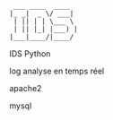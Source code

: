      ___ ____  ____
    |_ _|  _ \/ ___|
     | || | | \___ \
     | || |_| |___) |
    |___|____/|____/


IDS Python

log analyse en temps réel 

apache2 

mysql
